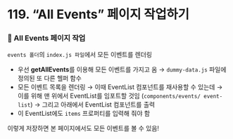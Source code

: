 # 119. “All Events” 페이지 작업하기

### 📌 All Events 페이지 작업

`events 폴더`의 `index.js 파일`에서 모든 이벤트를 렌더링

- 우선 **getAllEvents**를 이용해 모든 이벤트를 가지고 옴
  → `dummy-data.js` 파일에 정의된 또 다른 헬퍼 함수
- 모든 이벤트 목록을 렌더링
  → 이때 EventList 컴포넌트를 재사용할 수 있는데
  → 이를 위해 맨 위에서 EventList를 임포트할 것임
  (`components/events/ event-list`)
  → 그리고 아래에서 EventList 컴포넌트를 출력
- 이 EventList에도 `items` 프로퍼티를 입력해 줘야 함

이렇게 저장하면 본 페이지에서도 모든 이벤트를 볼 수 있음!
